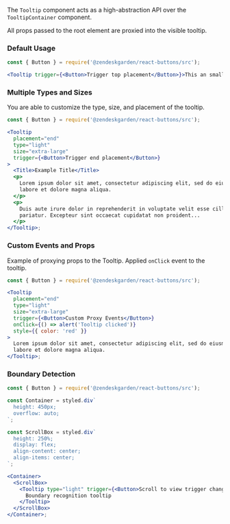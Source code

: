 The `Tooltip` component acts as a high-abstraction API over the `TooltipContainer` component.

All props passed to the root element are proxied into the visible tooltip.

### Default Usage

```jsx
const { Button } = require('@zendeskgarden/react-buttons/src');

<Tooltip trigger={<Button>Trigger top placement</Button>}>This an small tooltip</Tooltip>;
```

### Multiple Types and Sizes

You are able to customize the type, size, and placement of the tooltip.

```jsx
const { Button } = require('@zendeskgarden/react-buttons/src');

<Tooltip
  placement="end"
  type="light"
  size="extra-large"
  trigger={<Button>Trigger end placement</Button>}
>
  <Title>Example Title</Title>
  <p>
    Lorem ipsum dolor sit amet, consectetur adipiscing elit, sed do eiusmod tempor incididunt ut
    labore et dolore magna aliqua.
  </p>
  <p>
    Duis aute irure dolor in reprehenderit in voluptate velit esse cillum dolore eu fugiat nulla
    pariatur. Excepteur sint occaecat cupidatat non proident...
  </p>
</Tooltip>;
```

### Custom Events and Props

Example of proxying props to the Tooltip. Applied `onClick` event to the tooltip.

```jsx
const { Button } = require('@zendeskgarden/react-buttons/src');

<Tooltip
  placement="end"
  type="light"
  size="extra-large"
  trigger={<Button>Custom Proxy Events</Button>}
  onClick={() => alert('Tooltip clicked')}
  style={{ color: 'red' }}
>
  Lorem ipsum dolor sit amet, consectetur adipiscing elit, sed do eiusmod tempor incididunt ut
  labore et dolore magna aliqua.
</Tooltip>;
```

### Boundary Detection

```jsx
const { Button } = require('@zendeskgarden/react-buttons/src');

const Container = styled.div`
  height: 450px;
  overflow: auto;
`;

const ScrollBox = styled.div`
  height: 250%;
  display: flex;
  align-content: center;
  align-items: center;
`;

<Container>
  <ScrollBox>
    <Tooltip type="light" trigger={<Button>Scroll to view trigger changes</Button>}>
      Boundary recognition tooltip
    </Tooltip>
  </ScrollBox>
</Container>;
```
